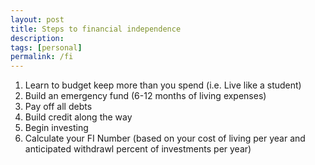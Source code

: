 ```yaml
---
layout: post
title: Steps to financial independence
description:
tags: [personal]
permalink: /fi
---
```


1. Learn to budget keep more than you spend (i.e. Live like a student)
2. Build an emergency fund (6-12 months of living expenses)
3. Pay off all debts
4. Build credit along the way
5. Begin investing
6. Calculate your FI Number (based on your cost of living per year and anticipated withdrawl percent of investments per year)
